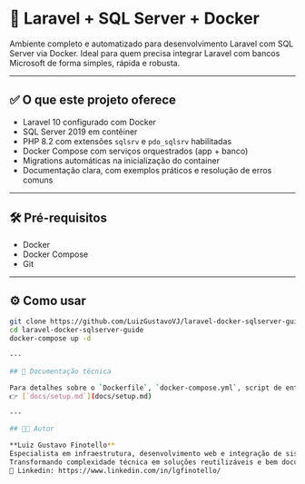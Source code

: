 # 🚀 Laravel + SQL Server + Docker

Ambiente completo e automatizado para desenvolvimento Laravel com SQL Server via Docker. Ideal para quem precisa integrar Laravel com bancos Microsoft de forma simples, rápida e robusta.

---

## ✅ O que este projeto oferece

- Laravel 10 configurado com Docker
- SQL Server 2019 em contêiner
- PHP 8.2 com extensões `sqlsrv` e `pdo_sqlsrv` habilitadas
- Docker Compose com serviços orquestrados (app + banco)
- Migrations automáticas na inicialização do container
- Documentação clara, com exemplos práticos e resolução de erros comuns

---

## 🛠️ Pré-requisitos

- Docker
- Docker Compose
- Git

---

## ⚙️ Como usar

```bash
git clone https://github.com/LuizGustavoVJ/laravel-docker-sqlserver-guide.git
cd laravel-docker-sqlserver-guide
docker-compose up -d

---

## 📄 Documentação técnica

Para detalhes sobre o `Dockerfile`, `docker-compose.yml`, script de entrada e variáveis de ambiente, acesse:  
👉 [`docs/setup.md`](docs/setup.md)

---

## 👨‍💻 Autor

**Luiz Gustavo Finotello**  
Especialista em infraestrutura, desenvolvimento web e integração de sistemas.  
Transformando complexidade técnica em soluções reutilizáveis e bem documentadas.
🔗 Linkedin: https://www.linkedin.com/in/lgfinotello/
